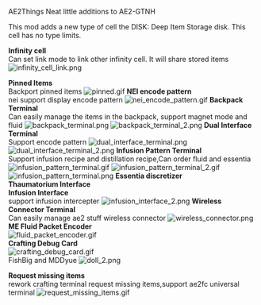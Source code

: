 AE2Things
Neat little additions to AE2-GTNH

This mod adds a new type of cell the DISK: Deep Item Storage disk. This cell has no type limits.

**Infinity cell**</br>
Can set link mode to link other infinity cell. It will share stored items
![infinity_cell_link.png](blob/infinity_cell_link.png)

**Pinned Items**</br>
Backport pinned items
![pinned.gif](blob/pinned.gif)
**NEI encode pattern**</br>
nei support display encode pattern
![nei_encode_pattern.gif](blob/nei_encode_pattern.gif)
**Backpack Terminal**</br>
Can easily manage the items in the backpack, support magnet mode and fluid
![backpack_terminal.png](blob/backpack_terminal.png)
![backpack_terminal_2.png](blob/backpack_terminal_2.png)
**Dual Interface Terminal**</br>
Support encode pattern
![dual_interface_terminal.png](blob/dual_interface_terminal.png)
![dual_interface_terminal_2.png](blob/dual_interface_terminal_2.png)
**Infusion Pattern Terminal**</br>
Support infusion recipe and distillation recipe,Can order fluid and essentia
![infusion_pattern_terminal.gif](blob/infusion_pattern_terminal.gif)
![infusion_pattern_terminal_2.gif](blob/infusion_pattern_terminal_2.gif)
![infusion_pattern_terminal.png](blob/infusion_pattern_terminal.png)
**Essentia discretizer**</br>
**Thaumatorium Interface**</br>
**Infusion Interface**</br>
support infusion intercepter
![infusion_interface_2.png](blob/infusion_interface_2.png)
**Wireless Connector Terminal**</br>
Can easily manage ae2 stuff wireless connector
![wireless_connector.png](blob/wireless_connector.png)</br>
**ME Fluid Packet Encoder**</br>
![fluid_packet_encoder.gif](blob/fluid_packet_encoder.gif)</br>
**Crafting Debug Card**</br>
![crafting_debug_card.gif](blob/crafting_debug_card.gif)</br>
FishBig and MDDyue
![doll_2.png](blob/doll_2.png)

**Request missing items**</br>
rework crafting terminal request missing items,support ae2fc universal terminal
![request_missing_items.gif](blob/request_missing_items.gif)
